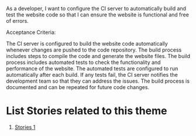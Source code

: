 As a developer, I want to configure the CI server to automatically build and test the website code so that I can ensure the website is functional and free of errors.

Acceptance Criteria:

The CI server is configured to build the website code automatically whenever changes are pushed to the code repository.
The build process includes steps to compile the code and generate the website files.
The build process includes automated tests to check the functionality and performance of the website.
The automated tests are configured to run automatically after each build.
If any tests fail, the CI server notifies the development team so that they can address the issues.
The build process is documented and can be repeated for future code changes.


# List Stories related to this theme
1. [Stories 1](documentation/templates/theme/initiatives/epics/stories/tasks/task_template.md)